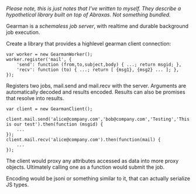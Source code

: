 *Please note, this is just notes that I've written to myself. They describe
a hypothetical library built on top of Abraxas.  Not something bundled.*

Gearman is a *schemaless job server*, with realtime and durable background
job execution.

Create a library that provides a highlevel gearman client connection:

    var worker = new GearmanWorker();
    worker.register('mail', {
        'send': function (from,to,subject,body) { ...; return msgid; },
        'recv': function (to) { ...; return [ {msg1}, {msg2} ... ]; },
    });

Registers two jobs, mail.send and mail.recv with the server. Arguments are
automatically decoded and results encoded.  Results can also be promises
that resolve into results.

    var client = new GearmanClient();

    client.mail.send('alice@company.com','bob@company.com','Testing','This is our test').then(function (msgid) {
        ...
    });
    client.mail.recv('alice@company.com').then(function(mail) {
        ...
    });

The client would proxy any attributes accessed as data into more proxy
objects.  Ultimately calling one as a function would submit the job.

Encoding would be jsoni or something similar to it, that can actually serialize JS types.

